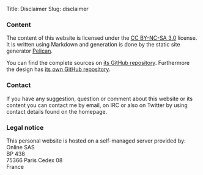 Title: Disclaimer
Slug: disclaimer

### Content

The content of this website is licensed under the [CC BY-NC-SA 3.0](http://creativecommons.org/licenses/by-nc-sa/3.0/) license. It is written using Markdown and generation is done by the static site generator [Pelican](http://blog.getpelican.com/).

You can find the complete sources on [its GitHub repository](https://github.com/Kdecherf/blog.kdecherf.com). Furthermore the design has [its own GitHub repository](https://github.com/Kdecherf/Nicholas).

### Contact

If you have any suggestion, question or comment about this website or its content you can contact me by email, on IRC or also on Twitter by using contact details found on the homepage.

### Legal notice

This personal website is hosted on a self-managed server provided by:  
Online SAS  
BP 438  
75366 Paris Cedex 08  
France
